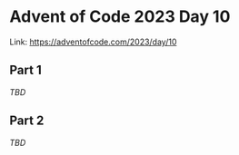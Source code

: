 # Advent of Code 2023 Day 10

Link: <https://adventofcode.com/2023/day/10>

## Part 1

*TBD*

## Part 2

*TBD*
